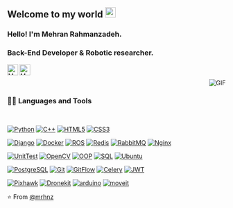 
    
## Welcome to my world <img src="https://github.com/TheDudeThatCode/TheDudeThatCode/blob/master/Assets/Earth.gif" width="24px">

### Hello! I'm Mehran Rahmanzadeh.
### Back-End Developer & Robotic researcher.


<a href="https://www.linkedin.com/in/mehran-rahmanzadeh-996161204/">
  <img align="left" alt="Mehran Rahmanzadeh" width="25px" src="https://cdn.jsdelivr.net/npm/simple-icons@v3/icons/linkedin.svg" />
</a>
<a href="https://www.instagram.com/imrhnz">
  <img align="left" alt="Mehran Rahmanzadeh" width="25px" src="https://cdn.jsdelivr.net/npm/simple-icons@v3/icons/instagram.svg" />
</a>

<br />
<br />

  <img align="right" alt="GIF" src="https://media.giphy.com/media/836HiJc7pgzy8iNXCn/giphy.gif" />

<br />

### 👨‍💻 Languages and Tools

<br />

[![Python](https://img.shields.io/badge/-python-black?style=flat&logo=python&link=https://github.com/mrhnz)](https://github.com/mrhnz) 
[![C++](https://img.shields.io/badge/-C++-563D7C?style=flat&logo=cplusplus&link=https://github.com/mrhnz)](https://github.com/mrhnz) 
[![HTML5](https://img.shields.io/badge/-HTML5-E34F26?style=flat&logo=html5&logoColor=white&link=https://github.com/mrhnz)](https://github.com/mrhnz) 
[![CSS3](https://img.shields.io/badge/-CSS3-1572B6?style=flat&logo=css3&link=https://github.com/mrhnz)](https://github.com/mrhnz) 

[![Django](https://img.shields.io/badge/-Django-2f7b15?style=flat&logo=django&link=https://github.com/mrhnz)](https://github.com/mrhnz) 
[![Docker](https://img.shields.io/badge/-Docker-gray?style=flat&logo=docker&link=https://github.com/mrhnz)](https://github.com/mrhnz) 
[![ROS](https://img.shields.io/badge/-ROS-blue?style=flat&logo=ros&link=https://github.com/mrhnz)](https://github.com/mrhnz) 
[![Redis](https://img.shields.io/badge/-Redis-white?style=flat&logo=redis&link=https://github.com/mrhnz)](https://github.com/mrhnz) 
[![RabbitMQ](https://img.shields.io/badge/-RabbitMQ-black?style=flat&logo=rabbitmq&link=https://github.com/mrhnz)](https://github.com/mrhnz) 
[![Nginx](https://img.shields.io/badge/-Nginx-green?style=flat&logo=nginx&link=https://github.com/mrhnz)](https://github.com/mrhnz) 

[![UnitTest](https://img.shields.io/badge/-UnitTest-gray?style=flat&logo=pytest&link=https://github.com/mrhnz)](https://github.com/mrhnz)
[![OpenCV](https://img.shields.io/badge/-OpenCV-yellow?style=flat&logo=opencv&link=https://github.com/mrhnz)](https://github.com/mrhnz)
[![OOP](https://img.shields.io/badge/-OOP-purple?style=flat&logo=programming&link=https://github.com/mrhnz)](https://github.com/mrhnz)
[![SQL](https://img.shields.io/badge/-SQL-02569B?style=flat&logo=sqlite&link=https://github.com/mrhnz)](https://github.com/mrhnz)
[![Ubuntu](https://img.shields.io/badge/-ubuntu-white?style=flat&logo=ubuntu&link=https://github.com/mrhnz)](https://github.com/mrhnz)

[![PostgreSQL](https://img.shields.io/badge/-PostgreSQL-white?style=flat&logo=postgresql&link=https://github.com/mrhnz)](https://github.com/mrhnz)
[![Git](https://img.shields.io/badge/-Git-black?style=flat&logo=git&link=https://github.com/mrhnz)](https://github.com/mrhnz) 
[![GitFlow](https://img.shields.io/badge/-GitFlow-silver?style=flat&logo=git&link=https://github.com/mrhnz)](https://github.com/mrhnz) 
[![Celery](https://img.shields.io/badge/-Celery-blue?style=flat&logo=celery&link=https://github.com/mrhnz)](https://github.com/mrhnz)
[![JWT](https://img.shields.io/badge/-JWT-FCA121?style=flat&logo=json&link=https://github.com/mrhnz)](https://github.com/mrhnz)

[![Pixhawk](https://img.shields.io/badge/-Pixhawk-gray?style=flat&logo=drone&link=https://github.com/mrhnz)](https://github.com/mrhnz)
[![Dronekit](https://img.shields.io/badge/-dronekit-red?style=flat&logo=drone&link=https://github.com/mrhnz)](https://github.com/mrhnz)
[![arduino](https://img.shields.io/badge/-arduino-blue?style=flat&logo=arduino&link=https://github.com/mrhnz)](https://github.com/mrhnz)
[![moveit](https://img.shields.io/badge/-moveit-gray?style=flat&logo=pandas&link=https://github.com/mrhnz)](https://github.com/mrhnz)

⭐️ From [@mrhnz](https://github.com/mrhnz)
